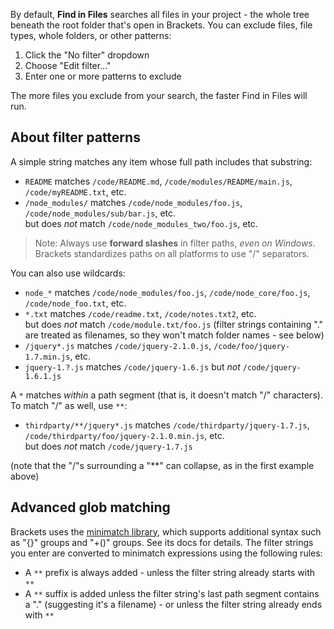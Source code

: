 By default, **Find in Files** searches all files in your project - the whole tree beneath the root folder that's open in Brackets. You can exclude files, file types, whole folders, or other patterns:

1. Click the "No filter" dropdown
2. Choose "Edit filter..."
3. Enter one or more patterns to exclude

The more files you exclude from your search, the faster Find in Files will run.

## About filter patterns

A simple string matches any item whose full path includes that substring:

* `README` matches `/code/README.md`, `/code/modules/README/main.js`, `/code/myREADME.txt`, etc.
* `/node_modules/` matches `/code/node_modules/foo.js`, `/code/node_modules/sub/bar.js`, etc.<br>but does _not_ match `/code/node_modules_two/foo.js`, etc.

> Note: Always use **forward slashes** in filter paths, _even on Windows_. Brackets standardizes paths on all platforms to use "/" separators.

You can also use wildcards:

* `node_*` matches `/code/node_modules/foo.js`, `/code/node_core/foo.js`, `/code/node_foo.txt`, etc.
* `*.txt` matches `/code/readme.txt`, `/code/notes.txt2`, etc.<br>but does _not_ match `/code/module.txt/foo.js` (filter strings containing "." are treated as filenames, so they won't match folder names - see below)
* `/jquery*.js` matches `/code/jquery-2.1.0.js`, `/code/foo/jquery-1.7.min.js`, etc.
* `jquery-1.?.js` matches `/code/jquery-1.6.js` but _not_ `/code/jquery-1.6.1.js`

A `*` matches _within_ a path segment (that is, it doesn't match "/" characters). To match "/" as well, use `**`:

* `thirdparty/**/jquery*.js` matches `/code/thirdparty/jquery-1.7.js`, `/code/thirdparty/foo/jquery-2.1.0.min.js`, etc.<br>but does _not_ match `/code/jquery-1.7.js`

(note that the "/"s surrounding a "**" can collapse, as in the first example above)

## Advanced glob matching

Brackets uses the [minimatch library](https://github.com/isaacs/minimatch#usage), which supports additional syntax such as "{}" groups and "+()" groups. See its docs for details. The filter strings you enter are converted to minimatch expressions using the following rules:

* A `**` prefix is always added - unless the filter string already starts with `**`
* A `**` suffix is added unless the filter string's last path segment contains a "." (suggesting it's a filename) - or unless the filter string already ends with `**`